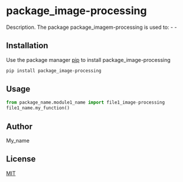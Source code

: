# package_image-processing

Description. 
The package package_imagem-processing is used to:
	- 
	-

## Installation

Use the package manager [pip](https://pip.pypa.io/en/stable/) to install package_image-processing

```bash
pip install package_image-processing
```

## Usage

```python
from package_name.module1_name import file1_image-processing
file1_name.my_function()
```

## Author
My_name

## License
[MIT](https://choosealicense.com/licenses/mit/)
